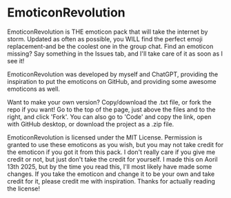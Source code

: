 # EmoticonRevolution

EmoticonRevolution is THE emoticon pack that will take the internet by storm. Updated as often as possible, you WILL find the perfect emoji replacement-and be the coolest one in the group chat. Find an emoticon missing? Say something in the Issues tab, and I'll take care of it as soon as I see it! 

EmoticonRevolution was developed by myself and ChatGPT, providing the inspiration to put the emoticons on GitHub, and providing some awesome emoticons as well.

Want to make your own version? Copy/download the .txt file, or fork the repo if you want! Go to the top of the page, just above the files and to the right, and click 'Fork'. You can also go to 'Code' and copy the link,  open with GitHub desktop, or download the project as a .zip file.

EmoticonRevolution is licensed under the MIT License. Permission is granted to use these emoticons as you wish, but you may not take credit for the emoticon if you got it from this pack. I don't really care if you give me credit or not, but just don't take the credit for yourself. I made this on Aoril 13th 2025, but by the time you read this, I'll most likely have made some changes. If you take the emoticon and change it to be your own and take credit for it, please credit me with inspiration. Thanks for actually reading the license!
